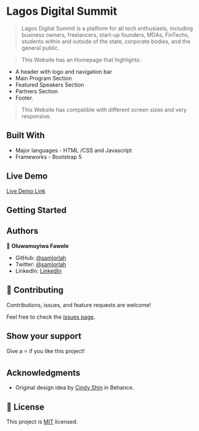 # Lagos Digital Summit

> Lagos Digital Summit is a platform for all tech enthusiasts, including business owners, freelancers, start-up founders, MDAs, FinTechs, students within and outside of the state, corporate bodies, and the general public.

> This Website has an Homepage that highlights:

- A header with logo and navigation bar
- Main Program Section
- Featured Speakers Section
- Partners Section
- Footer.

> This Website has compatible with different screen sizes and very responsive.


## Built With

- Major languages - HTML /CSS and Javascript
- Frameworks - Bootstrap 5

## Live Demo

[Live Demo Link](https://livedemo.com)


## Getting Started



## Authors

👤 **Oluwamuyiwa Fawole**

- GitHub: [@samlorlah](https://github.com/samlorlah)
- Twitter: [@samlorlah](https://twitter.com/samlorlah)
- LinkedIn: [LinkedIn](https://www.linkedin.com/in/muyiwa-fawole/)

## 🤝 Contributing

Contributions, issues, and feature requests are welcome!

Feel free to check the [issues page](../../issues/).

## Show your support

Give a ⭐️ if you like this project!

## Acknowledgments

 - Original design idea by [Cindy Shin](https://www.behance.net/adagio07) in Behance.

## 📝 License

This project is [MIT](./MIT.md) licensed.